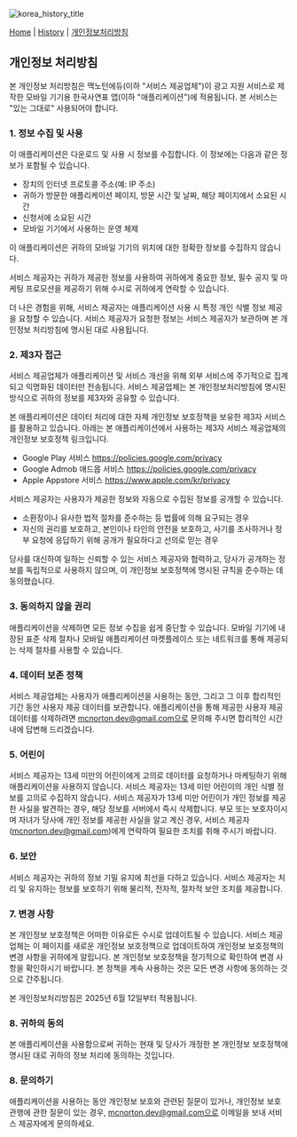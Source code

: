 ![korea_history_title](https://github.com/user-attachments/assets/c7ca3e6a-fb6c-41de-9922-d0d728006ec0)

[Home](https://mcnorton.github.io/korea_history) | 
[History](https://mcnorton.github.io/korea_history/history) |
[개인정보처리방침](https://mcnorton.github.io/korea_history/privacy)

## 개인정보 처리방침

본 개인정보 처리방침은 맥노턴에듀(이하 "서비스 제공업체")이 광고 지원 서비스로 제작한 모바일 기기용 한국사연표 앱(이하 "애플리케이션")에 적용됩니다. 본 서비스는 "있는 그대로" 사용되어야 합니다.  

### 1. 정보 수집 및 사용

이 애플리케이션은 다운로드 및 사용 시 정보를 수집합니다. 이 정보에는 다음과 같은 정보가 포함될 수 있습니다.

- 장치의 인터넷 프로토콜 주소(예: IP 주소)
- 귀하가 방문한 애플리케이션 페이지, 방문 시간 및 날짜, 해당 페이지에서 소요된 시간
- 신청서에 소요된 시간
- 모바일 기기에서 사용하는 운영 체제

이 애플리케이션은 귀하의 모바일 기기의 위치에 대한 정확한 정보를 수집하지 않습니다.

서비스 제공자는 귀하가 제공한 정보를 사용하여 귀하에게 중요한 정보, 필수 공지 및 마케팅 프로모션을 제공하기 위해 수시로 귀하에게 연락할 수 있습니다.

더 나은 경험을 위해, 서비스 제공자는 애플리케이션 사용 시 특정 개인 식별 정보 제공을 요청할 수 있습니다. 서비스 제공자가 요청한 정보는 서비스 제공자가 보관하며 본 개인정보 처리방침에 명시된 대로 사용됩니다.

### 2. 제3자 접근

서비스 제공업체가 애플리케이션 및 서비스 개선을 위해 외부 서비스에 주기적으로 집계되고 익명화된 데이터만 전송됩니다. 서비스 제공업체는 본 개인정보처리방침에 명시된 방식으로 귀하의 정보를 제3자와 공유할 수 있습니다.

본 애플리케이션은 데이터 처리에 대한 자체 개인정보 보호정책을 보유한 제3자 서비스를 활용하고 있습니다. 아래는 본 애플리케이션에서 사용하는 제3자 서비스 제공업체의 개인정보 보호정책 링크입니다.
- Google Play 서비스 https://policies.google.com/privacy
- Google Admob 애드몹 서비스 https://policies.google.com/privacy
- Apple Appstore 서비스 https://www.apple.com/kr/privacy

서비스 제공자는 사용자가 제공한 정보와 자동으로 수집된 정보를 공개할 수 있습니다.
- 소환장이나 유사한 법적 절차를 준수하는 등 법률에 의해 요구되는 경우
- 자신의 권리를 보호하고, 본인이나 타인의 안전을 보호하고, 사기를 조사하거나 정부 요청에 응답하기 위해 공개가 필요하다고 선의로 믿는 경우

당사를 대신하여 일하는 신뢰할 수 있는 서비스 제공자와 협력하고, 당사가 공개하는 정보를 독립적으로 사용하지 않으며, 이 개인정보 보호정책에 명시된 규칙을 준수하는 데 동의했습니다.
  
### 3. 동의하지 않을 권리

애플리케이션을 삭제하면 모든 정보 수집을 쉽게 중단할 수 있습니다. 모바일 기기에 내장된 표준 삭제 절차나 모바일 애플리케이션 마켓플레이스 또는 네트워크를 통해 제공되는 삭제 절차를 사용할 수 있습니다.

### 4. 데이터 보존 정책

서비스 제공업체는 사용자가 애플리케이션을 사용하는 동안, 그리고 그 이후 합리적인 기간 동안 사용자 제공 데이터를 보관합니다. 애플리케이션을 통해 제공한 사용자 제공 데이터를 삭제하려면 mcnorton.dev@gmail.com으로 문의해 주시면 합리적인 시간 내에 답변해 드리겠습니다.

### 5. 어린이

서비스 제공자는 13세 미만의 어린이에게 고의로 데이터를 요청하거나 마케팅하기 위해 애플리케이션을 사용하지 않습니다.
서비스 제공자는 13세 미만 어린이의 개인 식별 정보를 고의로 수집하지 않습니다. 서비스 제공자가 13세 미만 어린이가 개인 정보를 제공한 사실을 발견하는 경우, 해당 정보를 서버에서 즉시 삭제합니다. 부모 또는 보호자이시며 자녀가 당사에 개인 정보를 제공한 사실을 알고 계신 경우, 서비스 제공자(mcnorton.dev@gmail.com)에게 연락하여 필요한 조치를 취해 주시기 바랍니다.

### 6. 보안

서비스 제공자는 귀하의 정보 기밀 유지에 최선을 다하고 있습니다. 서비스 제공자는 처리 및 유지하는 정보를 보호하기 위해 물리적, 전자적, 절차적 보안 조치를 제공합니다.

### 7. 변경 사항

본 개인정보 보호정책은 어떠한 이유로든 수시로 업데이트될 수 있습니다. 서비스 제공업체는 이 페이지를 새로운 개인정보 보호정책으로 업데이트하여 개인정보 보호정책의 변경 사항을 귀하에게 알립니다. 본 개인정보 보호정책을 정기적으로 확인하여 변경 사항을 확인하시기 바랍니다. 본 정책을 계속 사용하는 것은 모든 변경 사항에 동의하는 것으로 간주됩니다.

본 개인정보처리방침은 2025년 6월 12일부터 적용됩니다.

### 8. 귀하의 동의

본 애플리케이션을 사용함으로써 귀하는 현재 및 당사가 개정한 본 개인정보 보호정책에 명시된 대로 귀하의 정보 처리에 동의하는 것입니다.

### 8. 문의하기

애플리케이션을 사용하는 동안 개인정보 보호와 관련된 질문이 있거나, 개인정보 보호 관행에 관한 질문이 있는 경우, mcnorton.dev@gmail.com으로 이메일을 보내 서비스 제공자에게 문의하세요.
